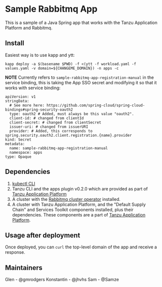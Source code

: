 # Sample Rabbitmq App

This is a sample of a Java Spring app that works with the Tanzu Application Platform and Rabbitmq.

## Install

Easiest way is to use kapp and ytt:

```
kapp deploy -a $(basename $PWD) -f <(ytt -f workload.yaml -f values.yaml -v domain=${CHANGEME_DOMAIN}) -n apps -c
```

**NOTE** Currently refers to `sample-rabbitmq-app-registration-manual` in the service binding, this is taking the App SSO secret and modifying it so that it works with service binding:

```
apiVersion: v1
stringData:
  # See more here: https://github.com/spring-cloud/spring-cloud-bindings#spring-security-oauth2
  type: oauth2 # Added, must always be this value "oauth2".
  client-id: # changed from clientId
  client-secret: # changed from clientSecret
  issuer-uri: # changed from issuerURI
  provider: # Added, this corresponds to spring.security.oauth2.client.registration.{name}.provider
kind: Secret
metadata:
  name: sample-rabbitmq-app-registration-manual
  namespace: apps
type: Opaque
```

## Dependencies

1. [kubectl CLI](https://kubernetes.io/docs/tasks/tools/)
1. Tanzu CLI and the apps plugin v0.2.0 which are provided as part of [Tanzu Application Platform](https://network.tanzu.vmware.com/products/tanzu-application-platform)
1. A cluster with the [Rabbitmq cluster operator](https://github.com/rabbitmq/cluster-operator) installed.
1. A cluster with Tanzu Application Platform, and the "Default Supply Chain" and Services Toolkit components installed, plus their dependencies. These components are a part of [Tanzu Application Platform](https://network.tanzu.vmware.com/products/tanzu-application-platform).

## Usage after deployment

Once deployed, you can `curl` the top-level domain of the app and receive a response.

## Maintainers

Glen - @gmrodgers
Konstantin - @jhvhs
Sam - @Samze